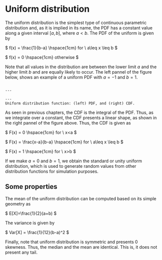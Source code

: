 
# Uniform distribution

The uniform distribution is the simplest type of continuous parametric distribution and, as it is implied in its name, the PDF has a constant value along a given interval $[a,b]$, where $a < b$. The PDF of the uniform is given by

$
f(x) = \frac{1}{b-a}   \hspace{1cm}   for \ a\leq x \leq b
$

$
f(x) = 0  \hspace{1cm} otherwise
$

Note that all values in the distribution are between the lower limit $a$ and the higher limit $b$ and are equally likely to occur. The left pannel of the figure below, shows an example of a uniform PDF with $a=-1$ and $b=1$.

```{figure} /sandbox/continuous/figures/uniform.png

---

---
Uniform distribution function: (left) PDF, and (right) CDF.
```
As seen in previous chapters, the CDF is the integral of the PDF. Thus, as we integrate over a constant, the CDF presents a linear shape, as shown in the right pannel of the figure above. Thus, the CDF is given as

$
F(x) = 0   \hspace{1cm}   for \ x<a
$

$
F(x) = \frac{x-a}{b-a}   \hspace{1cm}   for \ a\leq x \leq b
$

$
F(x) = 1  \hspace{1cm} for \ x>b
$

If we make $a=0$ and $b=1$, we obtain the standard or unity uniform distribution, which is used to generate random values from other distribution functions for simulation purposes.

## Some properties

The mean of the uniform distribution can be computed based on its simple geometry as

$
E[X]=\frac{1}{2}(a+b)
$

The variance is given by

$
Var[X] = \frac{1}{12}(b-a)^2
$

Finally, note that uniform distribution is symmetric and presents 0 skewness. Thus, the median and the mean are identical. This is, it does not present any tail.